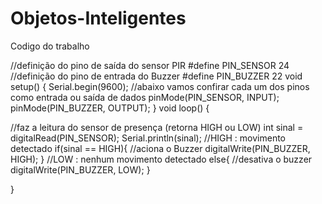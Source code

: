 # Objetos-Inteligentes
Codigo do trabalho

//definição do pino de saída do sensor PIR 
#define PIN_SENSOR 24
//definição do pino de entrada do Buzzer
#define PIN_BUZZER 22
void setup() {
Serial.begin(9600);
  //abaixo vamos confirar cada um dos pinos como entrada ou saída de dados
  pinMode(PIN_SENSOR, INPUT);
  pinMode(PIN_BUZZER, OUTPUT);
}
void loop() { 

  //faz a leitura do sensor de presença (retorna HIGH ou LOW)
  int sinal = digitalRead(PIN_SENSOR); 
Serial.println(sinal);
  //HIGH : movimento detectado
  if(sinal == HIGH){
    //aciona o Buzzer
    digitalWrite(PIN_BUZZER, HIGH);
  }
  //LOW : nenhum movimento detectado
  else{
    //desativa o buzzer
    digitalWrite(PIN_BUZZER, LOW);
  }

}
